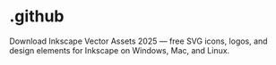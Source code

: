 # .github
Download Inkscape Vector Assets 2025 — free SVG icons, logos, and design elements for Inkscape on Windows, Mac, and Linux.
